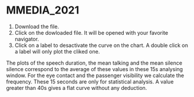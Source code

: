 # MMEDIA_2021

1. Download the file. 
2. Click on the dowloaded file. It will be opened with your favorite navigator. 
3. Click on a label to desactivate the curve on the chart. A double click on a label will only plot the cliked one.

The plots of the speech duration, the mean talking  and the mean silence silence correspond to the average of these values in these 15s analysing window. For the eye contact and the passenger visibility we calculate the frequency. These 15 seconds are only for statistical analysis. A value greater than 40s gives a flat curve without any deduction.

